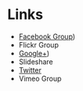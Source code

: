 # Links #

* [Facebook Group](https://www.facebook.com/TinkerSoc))
* Flickr Group
* [Google+](https://plus.google.com/u/0/b/118312722958476242978/118312722958476242978/posts))
* Slideshare
* [Twitter](https://twitter.com/TinkerSoc)
* Vimeo Group
